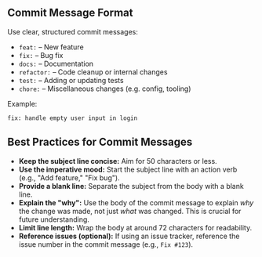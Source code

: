 ## Commit Message Format

Use clear, structured commit messages:

* `feat:` – New feature
* `fix:` – Bug fix
* `docs:` – Documentation
* `refactor:` – Code cleanup or internal changes
* `test:` – Adding or updating tests
* `chore:` – Miscellaneous changes (e.g. config, tooling)

Example:

```
fix: handle empty user input in login
```

## Best Practices for Commit Messages

*   **Keep the subject line concise:** Aim for 50 characters or less.
*   **Use the imperative mood:** Start the subject line with an action verb (e.g., "Add feature," "Fix bug").
*   **Provide a blank line:** Separate the subject from the body with a blank line.
*   **Explain the "why":** Use the body of the commit message to explain *why* the change was made, not just *what* was changed. This is crucial for future understanding.
*   **Limit line length:** Wrap the body at around 72 characters for readability.
*   **Reference issues (optional):** If using an issue tracker, reference the issue number in the commit message (e.g., `Fix #123`).